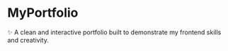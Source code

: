 # MyPortfolio
✨ A clean and interactive portfolio built to demonstrate my frontend skills and creativity.
